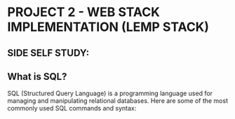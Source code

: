 
# PROJECT 2 - WEB STACK IMPLEMENTATION (LEMP STACK)

## SIDE SELF STUDY:

<!-- Basic explanation of SQL syntax and most commonly used commands -->

## What is SQL?

SQL (Structured Query Language) is a programming language used for managing and manipulating relational databases. Here are some of the most commonly used SQL commands and syntax:
